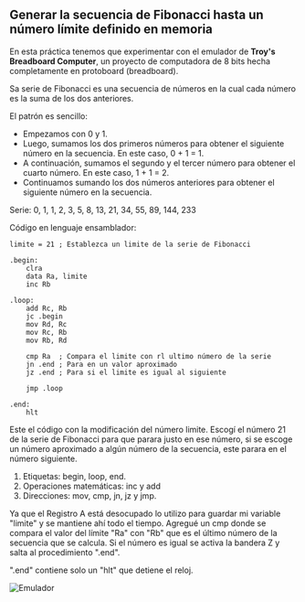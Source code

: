## Generar la secuencia de Fibonacci hasta un número límite definido en memoria

En esta práctica tenemos que experimentar con el emulador de **Troy's Breadboard Computer**,  un proyecto de computadora de 8 bits hecha completamente en protoboard (breadboard).

Sa serie de Fibonacci es una secuencia de números en la cual cada número es la suma de los dos anteriores.

El patrón es sencillo:
+ Empezamos con 0 y 1.
+ Luego, sumamos los dos primeros números para obtener el siguiente número en la secuencia. En este caso, 0 + 1 = 1.
+ A continuación, sumamos el segundo y el tercer número para obtener el cuarto número. En este caso, 1 + 1 = 2.
+ Continuamos sumando los dos números anteriores para obtener el siguiente número en la secuencia.

Serie:  0, 1, 1, 2, 3, 5, 8, 13, 21, 34, 55, 89, 144, 233

Código en lenguaje ensamblador:
~~~
limite = 21 ; Establezca un limite de la serie de Fibonacci
	
.begin:	
	clra
	data Ra, limite
	inc Rb
	
.loop:
	add Rc, Rb
	jc .begin
	mov Rd, Rc
	mov Rc, Rb
	mov Rb, Rd
	
	cmp Ra  ; Compara el limite con rl ultimo número de la serie
	jn .end ; Para en un valor aproximado
	jz .end ; Para si el limite es igual al siguiente 
	
	jmp .loop
	
.end:
	hlt
~~~
Este el código con la modificación del número limite.
Escogí el número 21 de la serie de Fibonacci para que parara justo en ese número, si se escoge un número aproximado a algún número de la secuencia, este parara en el número siguiente.

1. Etiquetas: begin, loop, end.
3. Operaciones matemáticas: inc y add
4. Direcciones: mov, cmp, jn, jz y jmp.

Ya que el Registro A está desocupado lo utilizo para guardar mi variable "limite" y se mantiene ahí todo el tiempo.
Agregué un cmp donde se compara el valor del límite "Ra" con "Rb" que es el último número de la secuencia que se calcula. Si el número es igual se activa la bandera Z y salta al procedimiento ".end".

".end" contiene solo un "hlt" que detiene el reloj.

![Emulador]()
